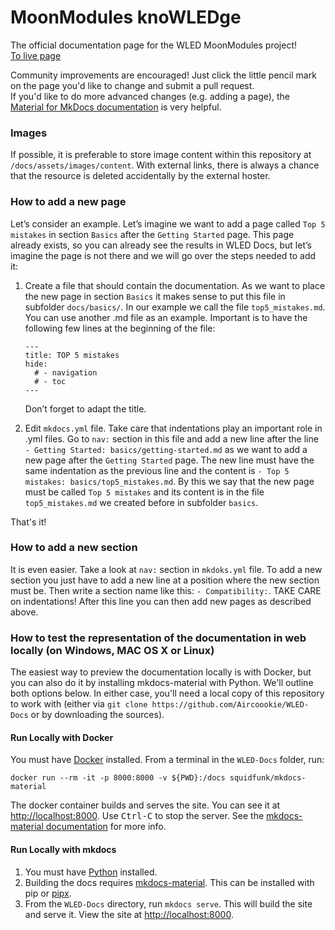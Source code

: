 # MoonModules knoWLEDge

The official documentation page for the WLED MoonModules project!  
[To live page](https://mm.kno.wled.ge)
  
Community improvements are encouraged! Just click the little pencil mark on the page you'd like to change and submit a pull request.  
If you'd like to do more advanced changes (e.g. adding a page), the [Material for MkDocs documentation](https://squidfunk.github.io/mkdocs-material/getting-started/) is very helpful.

### Images

If possible, it is preferable to store image content within this repository at `/docs/assets/images/content`. With external links, there is always a chance that the resource is deleted accidentally by the external hoster.

### How to add a new page

Let’s consider an example. Let’s imagine we want to add a page called `Top 5 mistakes` in section `Basics` after the `Getting Started` page. This page already exists, so you can already see the results in WLED Docs, but let’s imagine the page is not there and we will go over the steps needed to add it:

  1. Create a file that should contain the documentation. As we want to place the new page in section `Basics` it makes sense to put this file in subfolder `docs/basics/`. In our example we call the file `top5_mistakes.md`. You can use another .md file as an example. Important is to have the following few lines at the beginning of the file:
     ```
     ---
     title: TOP 5 mistakes
     hide:
       # - navigation
       # - toc
     ---
     ```
     Don’t forget to adapt the title.

  2. Edit `mkdocs.yml` file. Take care that indentations play an important role in .yml files. Go to `nav:` section in this file and add a new line after the line `- Getting Started: basics/getting-started.md` as we want to add a new page after the `Getting Started` page. The new line must have the same indentation as the previous line and the content is `- Top 5 mistakes: basics/top5_mistakes.md`. By this we say that the new page must be called `Top 5 mistakes` and its content is in the file `top5_mistakes.md` we created before in subfolder `basics`.

That's it!

### How to add a new section

It is even easier. Take a look at `nav:` section in `mkdoks.yml` file. To add a new section you just have to add a new line at a position where the new section must be. Then write a section name like this: `- Compatibility:`. TAKE CARE on indentations! After this line you can then add new pages as described above.

### How to test the representation of the documentation in web locally (on Windows, MAC OS X or Linux)

The easiest way to preview the documentation locally is with Docker, but you can also do it by installing mkdocs-material with Python. We'll outline both options below. In either case, you'll need a local copy of this repository to work with (either via `git clone https://github.com/Aircoookie/WLED-Docs` or by downloading the sources).

#### Run Locally with Docker

You must have [Docker](https://www.docker.com/products/docker-desktop/) installed. From a terminal in the `WLED-Docs` folder, run:

```
docker run --rm -it -p 8000:8000 -v ${PWD}:/docs squidfunk/mkdocs-material
```

The docker container builds and serves the site. You can see it at <http://localhost:8000>. Use <kbd>Ctrl-C</kbd> to stop the server. See the [mkdocs-material documentation](https://squidfunk.github.io/mkdocs-material/creating-your-site/#previewing-as-you-write) for more info.

#### Run Locally with mkdocs

1. You must have [Python](https://www.python.org/) installed.
2. Building the docs requires [mkdocs-material](https://squidfunk.github.io/mkdocs-material/getting-started/). This can be installed with pip or [pipx](https://github.com/pypa/pipx).
3. From the `WLED-Docs` directory, run `mkdocs serve`. This will build the site and serve it. View the site at <http://localhost:8000>.
